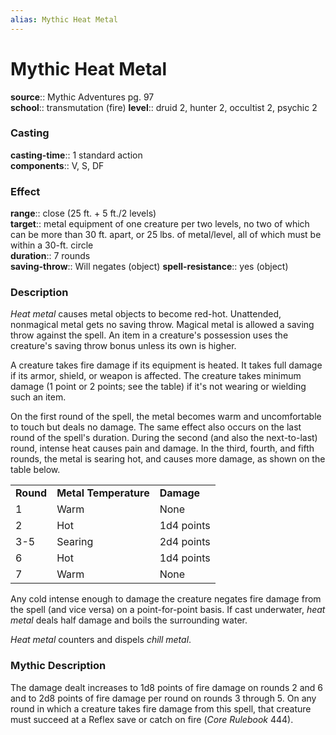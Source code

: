 ```yaml
---
alias: Mythic Heat Metal
---
```


# Mythic Heat Metal

**source**:: Mythic Adventures pg. 97  
**school**:: transmutation (fire)
**level**:: druid 2, hunter 2, occultist 2, psychic 2

### Casting 

**casting-time**:: 1 standard action  
**components**:: V, S, DF

### Effect 

**range**:: close (25 ft. + 5 ft./2 levels)  
**target**:: metal equipment of one creature per two levels, no two of which can be more than 30 ft. apart, or 25 lbs. of metal/level, all of which must be within a 30-ft. circle  
**duration**:: 7 rounds  
**saving-throw**:: Will negates (object)
**spell-resistance**:: yes (object)

### Description 

*Heat metal* causes metal objects to become red-hot. Unattended, nonmagical metal gets no saving throw. Magical metal is allowed a saving throw against the spell. An item in a creature's possession uses the creature's saving throw bonus unless its own is higher.  
  
A creature takes fire damage if its equipment is heated. It takes full damage if its armor, shield, or weapon is affected. The creature takes minimum damage (1 point or 2 points; see the table) if it's not wearing or wielding such an item.  
  
On the first round of the spell, the metal becomes warm and uncomfortable to touch but deals no damage. The same effect also occurs on the last round of the spell's duration. During the second (and also the next-to-last) round, intense heat causes pain and damage. In the third, fourth, and fifth rounds, the metal is searing hot, and causes more damage, as shown on the table below.  
  

|           |                       |            |
|-----------|-----------------------|------------|
| **Round** | **Metal Temperature** | **Damage** |
| 1         | Warm                  | None       |
| 2         | Hot                   | 1d4 points |
| 3-5       | Searing               | 2d4 points |
| 6         | Hot                   | 1d4 points |
| 7         | Warm                  | None       |

  
Any cold intense enough to damage the creature negates fire damage from the spell (and vice versa) on a point-for-point basis. If cast underwater, *heat metal* deals half damage and boils the surrounding water.  
  
*Heat metal* counters and dispels *chill metal*.

### Mythic Description

The damage dealt increases to 1d8 points of fire damage on rounds 2 and 6 and to 2d8 points of fire damage per round on rounds 3 through 5. On any round in which a creature takes fire damage from this spell, that creature must succeed at a Reflex save or catch on fire (*Core Rulebook* 444).
